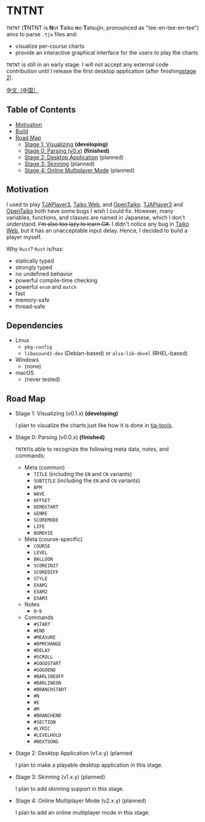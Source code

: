 # TNTNT 

`TNTNT` (**T**NTNT is **N**ot **T**aiko **n**o **T**atsujin, pronounced as "tee-en-tee-en-tee") aims to parse `.tja` files and:
- visualize per-course charts
- provide an interactive graphical interface for the users to play the charts

`TNTNT` is still in an early stage. I will not accept any external code contribution until I release the first desktop application (after finishing[stage 2](#stage-2)).

[中文（中国）](README.md)

## Table of Contents

- [Motivation](#motivation)
- [Build](#build)
- [Road Map](#road-map)
    - [Stage 1: Visualizing](#stage-1) **(developing)**
    - [Stage 0: Parsing (v0.x)](#stage-0) **(finished)**
    - [Stage 2: Desktop Application](#stage-2) (planned)
    - [Stage 3: Skinning](#stage-3) (planned)
    - [Stage 4: Online Multiplayer Mode](#stage-4) (planned)

## Motivation

I used to play [TJAPlayer3](https://github.com/twopointzero/TJAPlayer3), [Taiko Web](https://github.com/bui/taiko-web), and [OpenTaiko](https://github.com/0auBSQ/OpenTaiko). [TJAPlayer3](https://github.com/twopointzero/TJAPlayer3) and [OpenTaiko](https://github.com/0auBSQ/OpenTaiko) both have some bugs I wish I could fix. However, many variables, functions, and classes are named in Japanese, which I don't understand. ~~I'm also too lazy to learn C#.~~ I didn't notice any bug in [Taiko Web](https://github.com/bui/taiko-web), but it has an unacceptable input delay. Hence, I decided to build a player myself.

Why `Rust`? `Rust` is/has:
- statically typed
- strongly typed
- no undefined behavior
- powerful compile-time checking
- powerful `enum` and `match`
- fast
- memory-safe
- thread-safe

## Dependencies
- Linux
    - `pkg-config`
    - `libasound2-dev` (Debian-based) or `alsa-lib-devel` (RHEL-based)
- Windows
    - (none)
- macOS
    - (never tested)

## Road Map

- <span id="stage-1">Stage 1: Visualizing (v0.1.x)</span> **(developing)**

    I plan to visualize the charts just like how it is done in [tja-tools](https://github.com/WHMHammer/tja-tools).

- <span id="stage-0">Stage 0: Parsing (v0.0.x)</span> **(finished)**

    `TNTNT`is able to recognize the following meta data, notes, and commands:
    - Meta (common)
        - `TITLE` (including the `EN` and `CN` variants)
        - `SUBTITLE` (including the `EN` and `CN` variants)
        - `BPM`
        - `WAVE`
        - `OFFSET`
        - `DEMOSTART`
        - `GENRE`
        - `SCOREMODE`
        - `LIFE`
        - `BGMOVIE`
    - Meta (course-specific)
        - `COURSE`
        - `LEVEL`
        - `BALLOON`
        - `SCOREINIT`
        - `SCOREDIFF`
        - `STYLE`
        - `EXAM1`
        - `EXAM2`
        - `EXAM3`
    - Notes
        - `0`-`9`
    - Commands
        - `#START`
        - `#END`
        - `#MEASURE`
        - `#BPMCHANGE`
        - `#DELAY`
        - `#SCROLL`
        - `#GOGOSTART`
        - `#GOGOEND`
        - `#BARLINEOFF`
        - `#BARLINEON`
        - `#BRANCHSTART`
        - `#N`
        - `#E`
        - `#M`
        - `#BRANCHEND`
        - `#SECTION`
        - `#LYRIC`
        - `#LEVELHOLD`
        - `#NEXTSONG`

- <span id="stage-2">Stage 2: Desktop Application (v1.x.y)</span> (planned

    I plan to make a playable desktop application in this stage.

- <span id="stage-3">Stage 3: Skinning (v1.x.y)</span> (planned)

    I plan to add skinning support in this stage.

- <span id="stage-4">Stage 4: Online Multiplayer Mode (v2.x.y)</span> (planned)

    I plan to add an online multiplayer mode in this stage.
